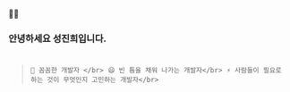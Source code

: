 

💙🤍</br>
### 안녕하세요 성진희입니다.</br>&nbsp;</br>
> ```🌱 꼼꼼한 개발자 </br>```&nbsp;
> ```😄 빈 틈을 채워 나가는 개발자</br>```&nbsp;
> ```⚡ 사람들이 필요로 하는 것이 무엇인지 고민하는 개발자</br>```&nbsp;
<!--
**sjinicd/sjinicd** is a ✨ _special_ ✨ repository because its `README.md` (this file) appears on your GitHub profile.



Here are some ideas to get you started:

- 🔭 I’m currently working on ...
- 🌱 I’m currently learning ...
- 👯 I’m looking to collaborate on ...
- 🤔 I’m looking for help with ...
- 💬 Ask me about ...
- 📫 How to reach me: ...
- 😄 Pronouns: ...
- ⚡ Fun fact: ...
-->
